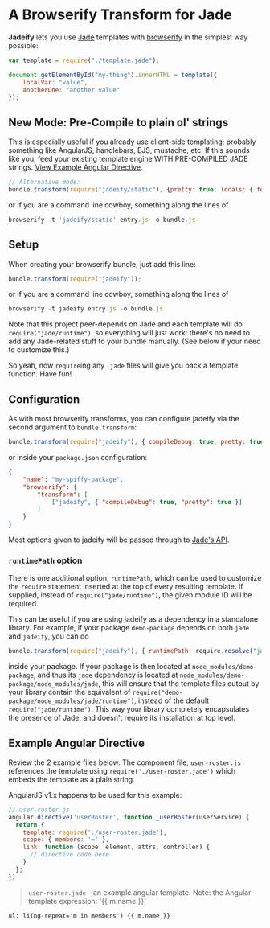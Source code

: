 # A Browserify Transform for Jade

**Jadeify** lets you use [Jade][] templates with [browserify][] in the simplest way possible:

```js
var template = require("./template.jade");

document.getElementById("my-thing").innerHTML = template({
    localVar: "value",
    anotherOne: "another value"
});
```

## New Mode: Pre-Compile to plain ol' strings

This is especially useful if you already use client-side templating; probably something like AngularJS, handlebars, EJS, mustache, etc.
If this sounds like you, feed your existing template engine WITH PRE-COMPILED JADE strings. [View Example Angular Directive](#example-angular-directive).


```js
// Alternative mode:
bundle.transform(require("jadeify/static"), {pretty: true, locals: { foo: "bar"} }});
```

or if you are a command line cowboy, something along the lines of

```js
browserify -t 'jadeify/static' entry.js -o bundle.js
```



## Setup

When creating your browserify bundle, just add this line:

```js
bundle.transform(require("jadeify"));
```

or if you are a command line cowboy, something along the lines of

```js
browserify -t jadeify entry.js -o bundle.js
```

Note that this project peer-depends on Jade and each template will do `require("jade/runtime")`, so everything will just work: there's no need to add any Jade-related stuff to your bundle manually. (See below if your need to customize this.)

So yeah, now `require`ing any `.jade` files will give you back a template function. Have fun!

## Configuration

As with most browserify transforms, you can configure jadeify via the second argument to `bundle.transform`:

```js
bundle.transform(require("jadeify"), { compileDebug: true, pretty: true });
```

or inside your `package.json` configuration:

```json
{
    "name": "my-spiffy-package",
    "browserify": {
        "transform": [
            ["jadeify", { "compileDebug": true, "pretty": true }]
        ]
    }
}
```

Most options given to jadeify will be passed through to [Jade's API][].

### `runtimePath` option

There is one additional option, `runtimePath`, which can be used to customize the `require` statement inserted at the top of every resulting template. If supplied, instead of `require("jade/runtime")`, the given module ID will be required.

This can be useful if you are using jadeify as a dependency in a standalone library. For example, if your package `demo-package` depends on both `jade` and `jadeify`, you can do

```js
bundle.transform(require("jadeify"), { runtimePath: require.resolve("jade/runtime") });
```

inside your package. If your package is then located at `node_modules/demo-package`, and thus its `jade` dependency is located at `node_modules/demo-package/node_modules/jade`, this will ensure that the template files output by your library contain the equivalent of `require("demo-package/node_modules/jade/runtime")`, instead of the default `require("jade/runtime")`. This way your library completely encapsulates the presence of Jade, and doesn't require its installation at top level.



## Example Angular Directive

Review the 2 example files below. The component file, `user-roster.js` references the template using `require('./user-roster.jade')` which embeds the template as a plain string.

AngularJS v1.x happens to be used for this example:

```js
// user-roster.js
angular.directive('userRoster', function _userRoster(userService) {
  return {
    template: require('./user-roster.jade'),
    scope: { members: '=' },
    link: function (scope, element, attrs, controller) {
      // directive code here
    }
  };
})
```

> `user-roster.jade` - an example angular template.
> Note: the Angular template expression: '{{ m.name }}'

```jade
ul: li(ng-repeat='m in members') {{ m.name }}
```


[Jade]: http://jade-lang.com/
[browserify]: https://github.com/substack/node-browserify
[Jade's API]: http://jade-lang.com/api/

